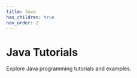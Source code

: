 ```yaml
---
title: Java
has_children: true
nav_order: 2
---
```


# Java Tutorials

Explore Java programming tutorials and examples.